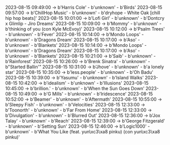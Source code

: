 2023-08-15 09:49:00 -> b'Harris Cole' - b'unknown' - b'Birds'
2023-08-15 09:57:00 -> b'ChillHop Music' - b'unknown' - b'dryhope - White Oak [chill hip hop beats]'
2023-08-15 10:01:00 -> b'Lofi Girl' - b'unknown' - b'Dontcry x Glimlip - Jiro Dreams'
2023-08-15 10:09:00 -> b'Mommy' - b'unknown' - b'thinking of you (con Kyle McEvoy)'
2023-08-15 10:12:00 -> b'Psalm Trees' - b'unknown' - b'Fever'
2023-08-15 10:14:00 -> b'Mondo Loops' - b'unknown' - b'Dragons Dream'
2023-08-15 10:17:00 -> b'Aso' - b'unknown' - b'Blankets'
2023-08-15 10:14:00 -> b'Mondo Loops' - b'unknown' - b'Dragons Dream'
2023-08-15 10:17:00 -> b'Aso' - b'unknown' - b'Blankets'
2023-08-15 10:21:00 -> b'Saib' - b'unknown' - b'Rainforest'
2023-08-15 10:26:00 -> b'Brenk Sinatra' - b'unknown' - b"Started Ballin'"
2023-08-15 10:31:00 -> b'Jhove' - b'unknown' - b'a lonely star'
2023-08-15 10:35:00 -> b'less.people' - b'unknown' - b'Oh Badu'
2023-08-15 10:39:00 -> b'Yasumu' - b'unknown' - b'Island Walks'
2023-08-15 10:42:00 -> b'idealism' - b'unknown' - b'Illusions'
2023-08-15 10:45:00 -> b'brillion.' - b'unknown' - b'When the Sun Goes Down'
2023-08-15 10:49:00 -> b'G Mills' - b'unknown' - b'Iridescence'
2023-08-15 10:52:00 -> b'Beamer' - b'unknown' - b'Aftermath'
2023-08-15 10:55:00 -> b'Sleepy Fish' - b'unknown' - b'Velocities'
2023-08-15 12:33:00 -> b'Toonorth' - b'unknown' - b'Far From Home'
2023-08-15 12:33:00 -> b'Divulgation' - b'unknown' - b'Blurred Out'
2023-08-15 12:36:00 -> b'Jox Talay' - b'unknown' - b'Reach'
2023-08-15 12:39:00 -> b'George Fitzgerald' - b'unknown' - b'Setting Sun'
2023-08-15 12:46:00 -> b'Logic1000' - b'unknown' - b'What You Like (feat. yun\xc3\xa8 pinku) (con yun\xc3\xa8 pinku)'
